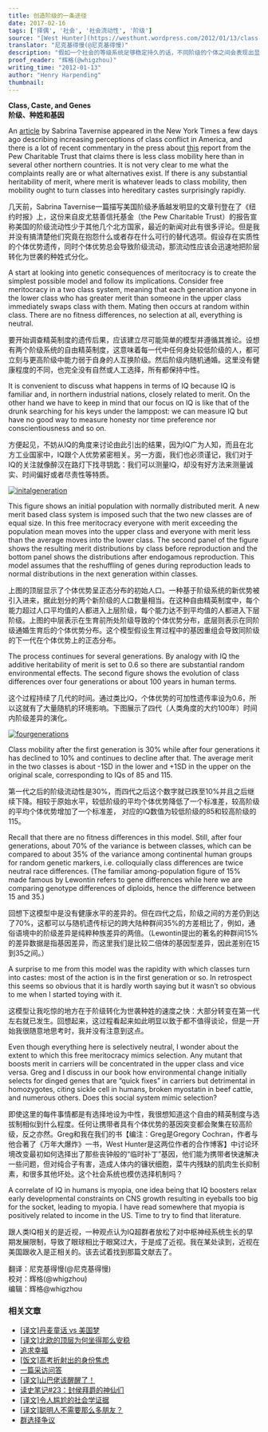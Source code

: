 ```yaml
---
title: 创造阶级的一条途径
date: 2017-02-16
tags: ['择偶', '社会', '社会流动性', '阶级']
source: "[West Hunter](https://westhunt.wordpress.com/2012/01/13/class-caste-and-genes/)"
translator: "尼克基得慢(@尼克基得慢)"
description: "假如一个社会的等级系统足够稳定持久的话，不同阶级的个体之间会表现出显著的差异，甚至从外貌上即可清晰辨认（当然是在统计意义上），这是一个为人熟知却很少被谈论的话题，Henry Harpending用一个极简单的模型演示了，这样的差异在短短几代之内即可产生。"
proof_reader: "辉格(@whigzhou)"
writing_time: "2012-01-13"
author: "Henry Harpending"
thumbnail:
---
```


**Class, Caste, and Genes**  
**阶级、种姓和基因**

An [article](http://www.newsobserver.com/2012/01/12/1771519/more-conflict-seen-between-rich.html) by Sabrina Tavernise appeared in the New York Times a few days ago describing increasing perceptions of class conflict in America, and there is a lot of recent commentary in the press about [this](http://www.pewtrusts.org/en/research-and-analysis/reports/0001/01/01/does-america-promote-mobility-as-well-as-other-nations) report from the Pew Charitable Trust that claims there is less class mobility here than in several other northern countries. It is not very clear to me what the complaints really are or what alternatives exist. If there is any substantial heritability of merit, where merit is whatever leads to class mobility, then mobility ought to turn classes into hereditary castes surprisingly rapidly.

几天前，Sabrina Tavernise一篇描写美国阶级矛盾越发明显的文章刊登在了《纽约时报》上，这份来自皮尤慈善信托基金（the Pew Charitable Trust）的报告宣称美国的阶级流动性少于其他几个北方国家，最近的新闻对此有很多评论。但是我并没有搞清楚他们究竟在抱怨什么或者存在什么可行的替代选项。假设存在实质性的个体优势遗传，同时个体优势总会导致阶级流动，那流动性应该会迅速地把阶层转化为世袭的种姓式分化。

A start at looking into genetic consequences of meritocracy is to create the simplest possible model and follow its implications. Consider free meritocracy in a two class system, meaning that each generation anyone in the lower class who has greater merit than someone in the upper class immediately swaps class with them. Mating then occurs at random within class. There are no fitness differences, no selection at all, everything is neutral.

要开始调查精英制度的遗传后果，应该建立尽可能简单的模型并遵循其推论。设想有两个阶级系统的自由精英制度，这意味着每一代中任何身处较低阶级的人，都可立刻与更高阶级中能力弱于自身的人互换阶级。然后阶级内随机通婚。这里没有健康程度的不同，也完全没有自然或人工选择，所有都保持中性。

It is convenient to discuss what happens in terms of IQ because IQ is familiar and, in northern industrial nations, closely related to merit. On the other hand we have to keep in mind that our focus on IQ is like that of the drunk searching for his keys under the lamppost: we can measure IQ but have no good way to measure honesty nor time preference nor conscientiousness and so on.

方便起见，不妨从IQ的角度来讨论由此引出的结果，因为IQ广为人知，而且在北方工业国家中，IQ跟个人优势紧密相关。另一方面，我们也必须谨记，我们对于IQ的关注就像醉汉在路灯下找寻钥匙：我们可以测量IQ，却没有好方法来测量诚实、时间偏好或者尽责性等特质。

[![initalgeneration](https://headsalon.org/wordpress/wp-content/uploads/2017/02/initalgeneration.png)](https://headsalon.org/wordpress/wp-content/uploads/2017/02/initalgeneration.png)

This figure shows an initial population with normally distributed merit. A new merit based class system is imposed such that the two new classes are of equal size. In this free meritocracy everyone with merit exceeding the population mean moves into the upper class and everyone with merit less than the average moves into the lower class. The second panel of the figure shows the resulting merit distributions by class before reproduction and the bottom panel shows the distributions after endogamous reproduction. This model assumes that the reshuffling of genes during reproduction leads to normal distributions in the next generation within classes.

上图的顶层显示了个体优势呈正态分布的初始人口。一种基于阶级系统的新优势被引入进来，据此划分的两个新阶级的人口数量相当。在这种自由精英制度中，每个能力超过人口平均值的人都进入上层阶级，每个能力达不到平均值的人都进入下层阶级。上图的中层表示在生育前所处阶级导致的个体优势分布，底层则表示在同阶级通婚生育后的个体优势分布。这个模型假设生育过程中的基因重组会导致同阶级的下一代在个体优势上的正态分布。

The process continues for several generations. By analogy with IQ the additive heritability of merit is set to 0.6 so there are substantial random environmental effects. The second figure shows the evolution of class differences over four generations or about 100 years in human terms.

这个过程持续了几代的时间。通过类比IQ，个体优势的可加性遗传率设为0.6，所以这就有了大量随机的环境影响。下图展示了四代（人类角度的大约100年）时间内阶级差异的演化。

[![fourgenerations](https://headsalon.org/wordpress/wp-content/uploads/2017/02/fourgenerations.png)](https://headsalon.org/wordpress/wp-content/uploads/2017/02/fourgenerations.png)

Class mobility after the first generation is 30% while after four generations it has declined to 10% and continues to decline after that. The average merit in the two classes is about -1SD in the lower and +1SD in the upper on the original scale, corresponding to IQs of 85 and 115.

第一代之后的阶级流动性是30%，而四代之后这个数字就已跌至10%并且之后继续下降。相较于原始水平，较低阶级的平均个体优势降低了一个标准差，较高阶级的平均个体优势增加了一个标准差， 对应的IQ数值为较低阶级的85和较高阶级的115。

Recall that there are no fitness differences in this model. Still, after four generations, about 70% of the variance is between classes, which can be compared to about 35% of the variance among continental human groups for random genetic markers, i.e. colloquially class differences are twice neutral race differences. (The familiar among-population figure of 15% made famous by Lewontin refers to gene differences while here we are comparing genotype differences of diploids, hence the difference between 15 and 35.)

回想下这模型中是没有健康水平的差异的。但在四代之后，阶级之间的方差仍到达了70%，这都可以与随机遗传标记的跨大陆种群间35%的方差相比了，例如，通俗语境中的阶级差异是纯粹种族差异的两倍。（Lewontin提出的著名的种群间15%的差异数据是指基因差异，而这里我们是比较二倍体的基因型差异，因此差别在15到35之间。）

A surprise to me from this model was the rapidity with which classes turn into castes: most of the action is in the first generation or so. In retrospect this seems so obvious that it is hardly worth saying but it wasn’t so obvious to me when I started toying with it.

这模型让我吃惊的地方在于阶级转化为世袭种姓的速度之快：大部分转变在第一代左右就已发生。回想起来，这过程看起来如此明显以致于都不值得谈论，但是一开始我很随意地思考时，我并没有注意到这点。

Even though everything here is selectively neutral, I wonder about the extent to which this free meritocracy mimics selection. Any mutant that boosts merit in carriers will be concentrated in the upper class and vice versa. Greg and I discuss in our book how environmental change initially selects for dinged genes that are “quick fixes” in carriers but detrimental in homozygotes, citing sickle cell in humans, broken myostatin in beef cattle, and numerous others. Does this social system mimic selection?

即使这里的每件事情都是有选择地设为中性，我很想知道这个自由的精英制度与选拔制相似到什么程度。任何让携带者具有个体优势的基因突变都会聚集在较高阶级，反之亦然。Greg和我在我们的书【编注：Greg是Gregory Cochran，作者与他合著了《万年大爆炸》一书，West Hunter是这两位作者的合作博客】中讨论环境改变最初如何选择出了那些丧钟般的“临时补丁”基因，他们能为携带者快速解决一些问题，但对纯合子有害，造成人体内的镰状细胞，菜牛内残缺的肌肉生长抑制素，和很多其他坏处。这个社会系统也模仿选择机制吗？

A correlate of IQ in humans is myopia, one idea being that IQ boosters relax early developmental constraints on CNS growth resulting in eyeballs too big for the socket, leading to myopia. I have read somewhere that myopia is positively related to income in the US. Time to try to find that literature.

跟人类IQ相关的是近视，一种观点认为IQ超群者放松了对中枢神经系统生长的早期发展限制，导致了眼球相比于眼窝过大，于是成了近视。我在某处读到，近视在美国跟收入是正相关的。该去试着找到那篇文献去了。


翻译：尼克基得慢(@尼克基得慢)  
校对：辉格(@whigzhou)  
编辑：辉格@whigzhou


### 相关文章

* [[译文]丹麦童话 vs 美国梦](https://headsalon.org/archives/7428.html "[译文]丹麦童话 vs 美国梦")
* [[译文]北欧的顶层为何坐得那么安稳](https://headsalon.org/archives/7299.html "[译文]北欧的顶层为何坐得那么安稳")
* [追求幸福](https://headsalon.org/archives/7257.html "追求幸福")
* [[饭文]高考折射出的身份焦虑](https://headsalon.org/archives/3532.html "[饭文]高考折射出的身份焦虑")
* [一篇采访问答](https://headsalon.org/archives/7586.html "一篇采访问答")
* [[译文]山巴佬该醒醒了！](https://headsalon.org/archives/7515.html "[译文]山巴佬该醒醒了！")
* [读史笔记#23：封侯拜爵的神仙们](https://headsalon.org/archives/7495.html "读史笔记#23：封侯拜爵的神仙们")
* [[译文]令人尴尬的社会学证据](https://headsalon.org/archives/7481.html "[译文]令人尴尬的社会学证据")
* [[译文]聪明人不需要那么多朋友？](https://headsalon.org/archives/7404.html "[译文]聪明人不需要那么多朋友？")
* [群选择争议](https://headsalon.org/archives/7615.html "群选择争议")
